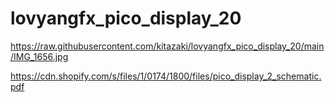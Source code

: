 # lovyangfx_pico_display_20

https://raw.githubusercontent.com/kitazaki/lovyangfx_pico_display_20/main/IMG_1656.jpg

https://cdn.shopify.com/s/files/1/0174/1800/files/pico_display_2_schematic.pdf
